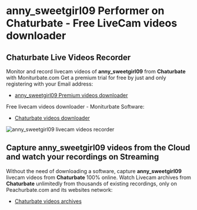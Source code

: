# anny_sweetgirl09 Performer on Chaturbate - Free LiveCam videos downloader

## Chaturbate Live Videos Recorder

Monitor and record livecam videos of **anny_sweetgirl09** from **Chaturbate** with Moniturbate.com
Get a premium trial for free by just and only registering with your Email address:
* [anny_sweetgirl09 Premium videos downloader](https://moniturbate.com/request-demo-licence-key.html)

Free livecam videos downloader - Moniturbate Software:
* [Chaturbate videos downloader](https://moniturbate.com/moniturbate-download-software.html)

![anny_sweetgirl09 livecam videos recorder](https://peachurnet.com/templates/moniturbate-software.png)


## Capture anny_sweetgirl09 videos from the Cloud and watch your recordings on Streaming

Without the need of downloading a software, capture **anny_sweetgirl09** livecam videos from **Chaturbate** 100% online.
Watch Livecam archives from **Chaturbate** unlimitedly from thousands of existing recordings, only on Peachurbate.com and its websites network:
* [Chaturbate videos archives](https://peachurnet.com/)